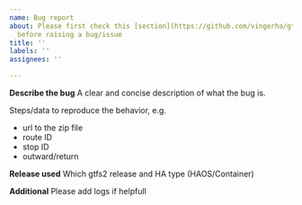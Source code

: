```yaml
---
name: Bug report
about: Please first check this [section](https://github.com/vingerha/gtfs2/wiki/6.-Issues-&-challenges)
  before raising a bug/issue
title: ''
labels: ''
assignees: ''

---
```


**Describe the bug**
A clear and concise description of what the bug is.

Steps/data to reproduce the behavior, e.g.
- url to the zip file
- route ID
- stop ID
- outward/return

**Release used**
Which gtfs2 release and HA type (HAOS/Container)

**Additional**
Please add logs if helpfull
